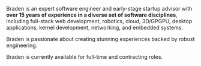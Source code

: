 Braden is an expert software engineer and early-stage startup advisor with
**over 15 years of experience in a diverse set of software disciplines**, including
full-stack web development, robotics, cloud, 3D/GPGPU, desktop applications,
kernel development, networking, and embedded systems.

Braden is passionate about creating stunning experiences backed by robust engineering.

Braden is currently available for full-time and contracting roles.